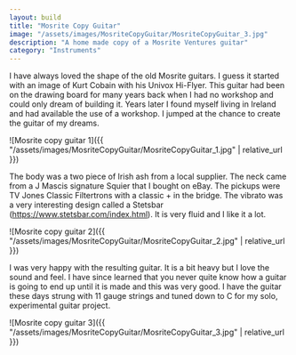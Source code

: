 ```yaml
---
layout: build
title: "Mosrite Copy Guitar"
image: "/assets/images/MosriteCopyGuitar/MosriteCopyGuitar_3.jpg"
description: "A home made copy of a Mosrite Ventures guitar"
category: "Instruments"
---
```

I have always loved the shape of the old Mosrite guitars. I guess it started with an image of Kurt Cobain with his Univox Hi-Flyer. This guitar had been on the drawing board for many years back when I had no workshop and could only dream of building it. Years later I found myself living in Ireland and had available the use of a workshop. I jumped at the chance to create the guitar of my dreams.

![Mosrite copy guitar 1]({{ "/assets/images/MosriteCopyGuitar/MosriteCopyGuitar_1.jpg" | relative_url }})

The body was a two piece of Irish ash from a local supplier. The neck came from a J Mascis signature Squier that I bought on eBay. The pickups were TV Jones Classic Filtertrons with a classic + in the bridge. The vibrato was a very interesting design called a Stetsbar (https://www.stetsbar.com/index.html). It is very fluid and I like it a lot.

![Mosrite copy guitar 2]({{ "/assets/images/MosriteCopyGuitar/MosriteCopyGuitar_2.jpg" | relative_url }})

I was very happy with the resulting guitar. It is a bit heavy but I love the sound and feel. I have since learned that you never quite know how a guitar is going to end up until it is made and this was very good. I have the guitar these days strung with 11 gauge strings and tuned down to C for my solo, experimental guitar project.

![Mosrite copy guitar 3]({{ "/assets/images/MosriteCopyGuitar/MosriteCopyGuitar_3.jpg" | relative_url }})
